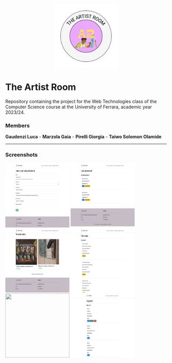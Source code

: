 <p align="center">
  <img src="public/images/the-artist-room-logo.png" width="200" height="200"/>
</p>

# The Artist Room

Repository containing the project for the Web Technologies class of the Computer Science course at the University of Ferrara, academic year 2023/24.

<h3>Members</h3>
<strong>Gaudenzi Luca</strong> - <strong>Marzola Gaia</strong> - <strong>Pirelli Giorgia</strong> - <strong>Taiwo Solomon Olamide</strong>
<hr>

<h3>Screenshots</h3>
<img src="public/images/screenshots/full-hd/full-hd-bookings-create-the-artist-room.png" width="200" height="200"/>
<img src="public/images/screenshots/full-hd/full-hd-bookings-the-artist-room.png" width="200" height="200"/>
<img src="public/images/screenshots/full-hd/full-hd-exhibitions-the-artist-room.png" width="200" height="200"/>
<img src="public/images/screenshots/full-hd/full-hd-rooms-the-artist-room.png" width="200" height="200"/>
<img src="public/images/screenshots/full-hd/full-hd-the-artist-room.png" width="200" height="200"/>
<img src="public/images/screenshots/full-hd/full-hd-users-the-artist-room.png" width="200" height="200"/>
